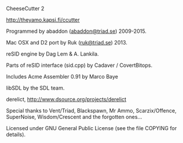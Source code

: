 CheeseCutter 2

http://theyamo.kapsi.fi/ccutter

Programmed by abaddon (abaddon@triad.se) 2009-2015.

Mac OSX and D2 port by Ruk (ruk@triad.se) 2013.

reSID engine by Dag Lem & A. Lankila.

Parts of reSID interface (sid.cpp) by Cadaver / CovertBitops.

Includes Acme Assembler 0.91 by Marco Baye

libSDL by the SDL team.

derelict, http://www.dsource.org/projects/derelict

Special thanks to Vent/Triad, Blackspawn, Mr Ammo, Scarzix/Offence, 
SuperNoise, Wisdom/Crescent and the forgotten ones...

Licensed under GNU General Public License (see the file COPYING for details).
